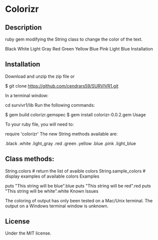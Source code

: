 Colorizr
=============

Description
-----------

ruby gem modifying the String class to change the color of the text.

Black
White
Light Gray
Red
Green
Yellow
Blue
Pink
Light Blue
Installation

Installation
------------

Download and unzip the zip file or

$ git clone https://github.com/cendrars59/SURVIVR1.git

In a terminal window:

cd survivr1/lib
Run the following commands:

$ gem build colorizr.gemspec
$ gem install colorizr-0.0.2.gem
Usage

To your ruby file, you will need to:

require 'colorizr'
The new String methods available are:

.black
.white
.light_gray
.red
.green
.yellow
.blue
.pink
.light_blue

Class methods:
--------------

String.colors          # return the list of avaible colors
String.sample_colors   # display examples of available colors
Examples

puts "This string will be blue".blue
puts "This string will be red".red
puts "This string will be white".white
Known Issues

The coloring of output has only been tested on a Mac/Unix terminal. The output on a Windows terminal window is unknown.

License
-------

Under the MIT license.
